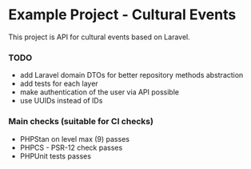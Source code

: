 # Example Project - Cultural Events

This project is API for cultural events based on Laravel.

### TODO
- add Laravel domain DTOs for better repository methods abstraction
- add tests for each layer
- make authentication of the user via API possible
- use UUIDs instead of IDs

### Main checks (suitable for CI checks)
- PHPStan on level max (9) passes
- PHPCS - PSR-12 check passes
- PHPUnit tests passes
